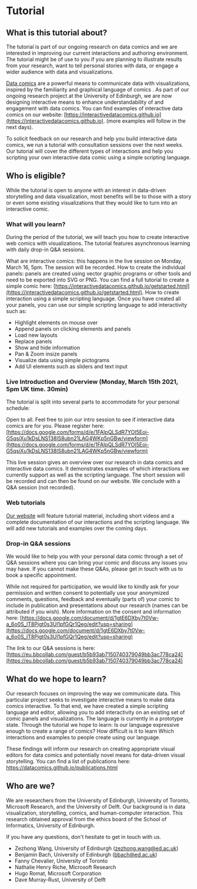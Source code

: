 # Tutorial

## What is this tutorial about?
The tutorial is part of our ongoing research on data comics and we are interested in improving our current interactions and authoring environment. The tutorial might be of use to you if you are planning to illustrate results from your research, want to tell personal stories with data, or engage a wider audience with data and visualizations.

[Data comics](http://datacomics.github.io) are a powerful means to communicate data with visualizations, inspired by the familiarity and graphical language of comics . As part of our ongoing research project at the University of Edinburgh, we are now designing interactive means to enhance understandability of and engagement with data comics. You can find examples of interactive data comics on our website: [https://interactivedatacomics.github.io](https://interactivedatacomics.github.io). (more examples will follow in the next days).

To solicit feedback on our research and help you build interactive data comics, we run a tutorial with consultation sessions over the next weeks. Our tutorial will cover the different types of interactions and help you scripting your own interactive data comic using a simple scripting language.

## Who is eligible?

While the tutorial is open to anyone with an interest in data-driven storytelling and data visualization, most benefits will be to those with a story or even some existing visualizations that they would like to turn into an interactive comic.

### What will you learn?

During the period of the tutorial, we will teach you how to create interactive web comics with visualizations. The tutorial features asynchronous learning with daily drop-in Q&A sessions. 

What are interactive comics: this happens in the live session on Monday, March 16, 5pm. The session will be recorded. 
How to create the individual panels: panels are created using vector graphic programs or other tools and need to be exported into SVG or PNG. You can find a full tutorial to create a simple comic here: [https://interactivedatacomics.github.io/getstarted.html](https://interactivedatacomics.github.io/getstarted.html).
How to create interaction using a simple scripting language. Once you have created all your panels, you can use our simple scripting language to add interactivity such as: 
* Highlight elements on mouse over
* Append panels on clicking elements and panels
* Load new layouts
* Replace panels
* Show and hide information
* Pan & Zoom insize panels
* Visualize data using simple pictograms
* Add UI elements such as sliders and text input

### Live Introduction and Overview (Monday, March 15th 2021, 5pm UK time. 30min)

The tutorial is split into several parts to accommodate for your personal schedule: 

Open to all. Feel free to join our intro session to see if interactive data comics are for you.
Please register here: [https://docs.google.com/forms/d/e/1FAIpQLSdR7YOI5Eoi-G5qsiXu1kDsLNS138lS8ubn21LAG4WKp5nGBw/viewform](https://docs.google.com/forms/d/e/1FAIpQLSdR7YOI5Eoi-G5qsiXu1kDsLNS138lS8ubn21LAG4WKp5nGBw/viewform)

This live session gives an overview over our research in data comics and interactive data comics. It demonstrates examples of which interactions we currently support as well as the scripting language. The short session will be recorded and can then be found on our website. We conclude with a Q&A session (not recorded). 


### Web tutorials

[Our website](https://interactivedatacomics.github.io) will feature tutorial material, including short videos and a complete documentation of our interactions and the scripting language. We will add new tutorials and examples over the coming days.


### Drop-in Q&A sessions

We would like to help you with your personal data comic through a set of Q&A sessions where you can bring your comic and discuss any issues you may have. If you cannot make these Q&As, please get in touch with us to book a specific appointment. 

While not required for participation, we would like to kindly ask for your permission and written consent to potentially use your anonymized comments, questions, feedback and eventually (parts of) your comic to include in publication and presentations about our research (names can be attributed if you wish). More information on the consent and information here: [https://docs.google.com/document/d/1gtE6DXby7t0Vw-a_6o0S_lT8Pigt0s3Ul1pfGQr1Qeg/edit?usp=sharing](https://docs.google.com/document/d/1gtE6DXby7t0Vw-a_6o0S_lT8Pigt0s3Ul1pfGQr1Qeg/edit?usp=sharing)

The link to our Q&A sessions is here: [https://eu.bbcollab.com/guest/b5b93ab7150740379049bb3ac778ca24](https://eu.bbcollab.com/guest/b5b93ab7150740379049bb3ac778ca24)


## What do we hope to learn? 

Our research focuses on improving the way we communicate data. This particular project seeks to investigate interactive means to make data comics interactive. To that end, we have created a simple scripting language and editor, allowing you to add interactivity on an existing set of comic panels and visualizations. The language is currently in a prototype state. Through the tutorial we hope to learn: 
Is our language expressive enough to create a range of comics? 
How difficult is it to learn
Which interactions and examples to people create using our language. 

These findings will inform our research on creating appropriate visual editors for data comics and potentially novel means for data-driven visual storytelling. You can find a list of publications here: https://datacomics.github.io/publications.html

## Who are we?

We are researchers from the University of Edinburgh, University of Toronto, Microsoft Research, and the University of Delft. Our background is in data visualization, storytelling, comics, and human-computer interaction. This research obtained approval from the ethics board of the School of Informatics, University of Edinburgh. 

If you have any questions, don't hesitate to get in touch with us. 

* Zezhong Wang, University of Edinburgh (zezhong.wang@ed.ac.uk)
* Benjamin Bach, University of Edinburgh (bbach@ed.ac.uk)
* Fanny Chevalier, University of Toronto
* Nathalie Henry Riche, Microsoft Research
* Hugo Romat, Microsoft Corporation
* Dave Murray-Rust, University of Delft

